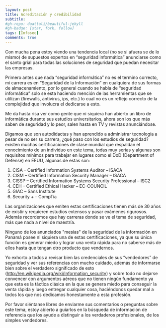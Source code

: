 ```yaml
---
layout: post
title: Acreditación y credibilidad
subtitle: 
#gh-repo: daattali/beautiful-jekyll
#gh-badge: [star, fork, follow]
tags: [Infosec]
comments: true
---
```


Con mucha pena estoy viendo una tendencia local (no se si afuera se de lo mismo) de supuestos expertos en “seguridad informática” anunciarse como el santo grial para todas las soluciones de seguridad que puedan necesitar las empresas.

Primero antes que nada “seguridad informática” no es el termino correcto, mi carrera es en “Seguridad de la Información” en cualquiera de sus formas de almacenamiento, por lo general cuando se habla de “seguridad informática” solo se esta haciendo mención de las herramientas que se utilizan (firewalls, antivirus, ips, etc.) lo cual no es un reflejo correcto de la complejidad que involucra el dedicarse a esto.

Me da hasta risa ver como gente que ni siquiera han abierto un libro de informática durante sus estudios universitarios, ahora son los que más saben de seguridad y lo peor, salen hasta en TV y revistas anunciándose.

Digamos que son autodidactas y han aprendido a administrar tecnología a pesar de no ser su carrera, ¿qué paso con los estudios de seguridad? existen muchas certificaciones de clase mundial que respaldan el conocimiento de un individuo en este tema, todas muy serias y algunas son requisitos mínimos para trabajar en lugares como el DoD (Department of Defense) en EEUU, algunas de estas son:

1. CISA – Certified Information Systems Auditor – ISACA
2. CISM – Certified Information Security Manager – ISACA
3. CISSP – Certified Information Systems Security Professional – ISC2
4. CEH – Certified Ethical Hacker – EC-COUNCIL
5. GIAC – Sans Institute
6. Security + – CompTia

Las organizaciones que emiten estas certificaciones tienen más de 30 años de existir y requieren estudios extensos y pasar exámenes rigurosos.   Además recordemos que hay carreras donde se ve el tema de seguridad, más que nada a nivel de maestría.

Ninguno de los anunciados "mesías" de la seguridad de la información en Panamá posee ni siquiera una de estas certificaciones, ya que su única función es generar miedo y lograr una venta rápida para no saberse más de ellos hasta que tengan otro producto que vendernos.

Yo exhorto a todos a revisar bien las credenciales de sus “vendedores” de seguridad y ver sus referencias con mucho cuidado, además de informarse bien sobre el verdadero significado de esto (http://en.wikipedia.org/wiki/Information_security) y sobre todo no dejarse convencer con argumentos aéreos que no tienen ningún fundamento ya que esta es la táctica clásica en la que se genera miedo para conseguir la venta rápida y luego entregar cualquier cosa, haciéndonos quedar mal a todos los que nos dedicamos honestamente a esta profesión.

Por favor siéntanse libres de enviarme sus comentarios o preguntas sobre este tema, estoy abierto a guiarlos en la búsqueda de información de referencia que los ayude a distinguir a los verdaderos profesionales, de los simples vendedores.